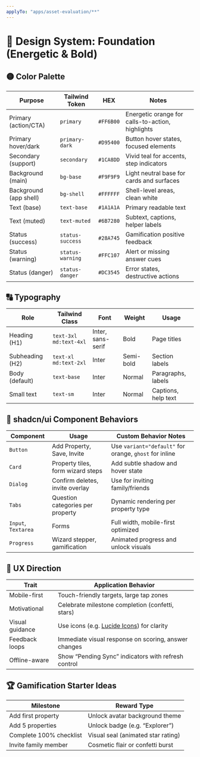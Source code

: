 ```yaml
---
applyTo: "apps/asset-evaluation/**"
---
```


# 🎨 Design System: Foundation (Energetic & Bold)

## 🟡 Color Palette
| Purpose                | Tailwind Token   | HEX       | Notes                                            |
| ---------------------- | ---------------- | --------- | ------------------------------------------------ |
| Primary (action/CTA)   | `primary`        | `#FF6B00` | Energetic orange for calls-to-action, highlights |
| Primary hover/dark     | `primary-dark`   | `#D95400` | Button hover states, focused elements            |
| Secondary (support)    | `secondary`      | `#1CA8DD` | Vivid teal for accents, step indicators          |
| Background (main)      | `bg-base`        | `#F9F9F9` | Light neutral base for cards and surfaces        |
| Background (app shell) | `bg-shell`       | `#FFFFFF` | Shell-level areas, clean white                   |
| Text (base)            | `text-base`      | `#1A1A1A` | Primary readable text                            |
| Text (muted)           | `text-muted`     | `#6B7280` | Subtext, captions, helper labels                 |
| Status (success)       | `status-success` | `#28A745` | Gamification positive feedback                   |
| Status (warning)       | `status-warning` | `#FFC107` | Alert or missing answer cues                     |
| Status (danger)        | `status-danger`  | `#DC3545` | Error states, destructive actions                |

## 🔠 Typography
| Role            | Tailwind Class         | Font              | Weight    | Usage               |
| --------------- | ---------------------- | ----------------- | --------- | ------------------- |
| Heading (H1)    | `text-3xl md:text-4xl` | Inter, sans-serif | Bold      | Page titles         |
| Subheading (H2) | `text-xl md:text-2xl`  | Inter             | Semi-bold | Section labels      |
| Body (default)  | `text-base`            | Inter             | Normal    | Paragraphs, labels  |
| Small text      | `text-sm`              | Inter             | Normal    | Captions, help text |

## 🧩 shadcn/ui Component Behaviors
| Component           | Usage                             | Custom Behavior Notes                                  |
| ------------------- | --------------------------------- | ------------------------------------------------------ |
| `Button`            | Add Property, Save, Invite        | Use `variant="default"` for orange, `ghost` for inline |
| `Card`              | Property tiles, form wizard steps | Add subtle shadow and hover state                      |
| `Dialog`            | Confirm deletes, invite overlay   | Use for inviting family/friends                        |
| `Tabs`              | Question categories per property  | Dynamic rendering per property type                    |
| `Input`, `Textarea` | Forms                             | Full width, mobile-first optimized                     |
| `Progress`          | Wizard stepper, gamification      | Animated progress and unlock visuals                   |

## 💫 UX Direction
| Trait           | Application Behavior                                            |
| --------------- | --------------------------------------------------------------- |
| Mobile-first    | Touch-friendly targets, large tap zones                         |
| Motivational    | Celebrate milestone completion (confetti, stars)                |
| Visual guidance | Use icons (e.g. [Lucide Icons](https://lucide.dev)) for clarity |
| Feedback loops  | Immediate visual response on scoring, answer changes            |
| Offline-aware   | Show “Pending Sync” indicators with refresh control             |

## 🏆 Gamification Starter Ideas
| Milestone               | Reward Type                        |
| ----------------------- | ---------------------------------- |
| Add first property      | Unlock avatar background theme     |
| Add 5 properties        | Unlock badge (e.g. “Explorer”)     |
| Complete 100% checklist | Visual seal (animated star rating) |
| Invite family member    | Cosmetic flair or confetti burst   |
